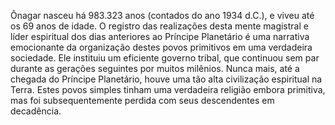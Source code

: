 ﻿Ônagar nasceu há 983.323 anos (contados do ano 1934 d.C.), e viveu até os 69 anos de idade. O registro das realizações desta mente magistral e líder espiritual dos dias anteriores ao Príncipe Planetário é uma narrativa emocionante da organização destes povos primitivos em uma verdadeira sociedade. Ele instituiu um eficiente governo tribal, que continuou sem par durante as gerações seguintes por muitos milênios. Nunca mais, até a chegada do Príncipe Planetário, houve uma tão alta civilização espiritual na Terra. Estes povos simples tinham uma verdadeira religião embora primitiva, mas foi subsequentemente perdida com seus descendentes em decadência.